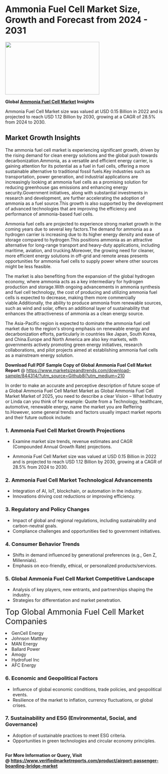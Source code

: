 <H1>Ammonia Fuel Cell Market Size, Growth and Forecast from 2024 - 2031</H1><img class="aligncenter size-medium wp-image-584254" src="https://thirdeyenews.in/wp-content/uploads/2024/09/Global-Market-Research-300x168.jpeg" alt="" width="300" height="168" /><p><strong>Global&nbsp;<a href="https://www.marketsizeandtrends.com/download-sample/844314/?utm_source=Github8j?utm_medium=210">Ammonia Fuel Cell Market</a> Insights</strong></p><p>Ammonia Fuel Cell Market size was valued at USD 0.15 Billion in 2022 and is projected to reach USD 1.12 Billion by 2030, growing at a CAGR of 28.5% from 2024 to 2030.</p><p><h2>Market Growth Insights</h2> <p>The ammonia fuel cell market is experiencing significant growth, driven by the rising demand for clean energy solutions and the global push towards decarbonization.Ammonia, as a versatile and efficient energy carrier, is gaining attention for its potential as a fuel in fuel cells, offering a more sustainable alternative to traditional fossil fuels.Key industries such as transportation, power generation, and industrial applications are increasingly looking at ammonia fuel cells as a promising solution for reducing greenhouse gas emissions and enhancing energy security.Government initiatives, along with substantial investments in research and development, are further accelerating the adoption of ammonia as a fuel source.This growth is also supported by the development of advanced technologies that are improving the efficiency and performance of ammonia-based fuel cells.</p> <p>Ammonia fuel cells are projected to experience strong market growth in the coming years due to several key factors.The demand for ammonia as a hydrogen carrier is increasing due to its higher energy density and ease of storage compared to hydrogen.This positions ammonia as an attractive alternative for long-range transport and heavy-duty applications, including maritime, aviation, and trucking.Moreover, the growing need for cleaner, more efficient energy solutions in off-grid and remote areas presents opportunities for ammonia fuel cells to supply power where other sources might be less feasible.</p> <p>The market is also benefiting from the expansion of the global hydrogen economy, where ammonia acts as a key intermediary for hydrogen production and storage.With ongoing advancements in ammonia synthesis and fuel cell technology, the cost of producing and utilizing ammonia fuel cells is expected to decrease, making them more commercially viable.Additionally, the ability to produce ammonia from renewable sources, such as wind and solar, offers an additional layer of sustainability that enhances the attractiveness of ammonia as a clean energy source.</p> <p>The Asia-Pacific region is expected to dominate the ammonia fuel cell market due to the region's strong emphasis on renewable energy and decarbonization efforts, particularly in countries like Japan, South Korea, and China.Europe and North America are also key markets, with governments actively promoting green energy initiatives, research collaborations, and pilot projects aimed at establishing ammonia fuel cells as a mainstream energy solution.</p> <p><span class=""><strong>Download Full PDF Sample Copy of Global Ammonia Fuel Cell Market Report</strong> @ <a href="https://www.marketsizeandtrends.com/download-sample/844314/?utm_source=Github8j?utm_medium=210" target="_blank">https://www.marketsizeandtrends.com/download-sample/844314/?utm_source=Github8j?utm_medium=210</a></span></p><p>In order to make an accurate and perceptive description of future scope of a Global&nbsp;Ammonia Fuel Cell Market Market as Global&nbsp;Ammonia Fuel Cell Market Market of 2025, you need to describe a clear Vision &ndash; What Industry or Linda can you think of for example: Quote from a Technology, healthcare, automotive, renewable energy, name the market you are Reffering to.However, some general trends and factors usually impact market reports and their future outlook include:</p><h3>1.&nbsp;<strong>Ammonia Fuel Cell Market Growth Projections</strong></h3><ul><li>Examine market size trends, revenue estimates and CAGR (Compounded Annual Growth Rate) projections.</li><li><p>Ammonia Fuel Cell Market size was valued at USD 0.15 Billion in 2022 and is projected to reach USD 1.12 Billion by 2030, growing at a CAGR of 28.5% from 2024 to 2030.</p></li></ul><h3>2.&nbsp;<strong>Ammonia Fuel Cell Market Technological Advancements</strong></h3><ul><li>Integration of AI, IoT, blockchain, or automation in the industry.</li><li>Innovations driving cost reductions or improving efficiency.</li></ul><h3>3.&nbsp;<strong>Regulatory and Policy Changes</strong></h3><ul><li>Impact of global and regional regulations, including sustainability and carbon-neutral goals.</li><li>Compliance challenges and opportunities tied to government initiatives.</li></ul><h3>4.&nbsp;<strong>Consumer Behavior Trends</strong></h3><ul><li>Shifts in demand influenced by generational preferences (e.g., Gen Z, Millennials).</li><li>Emphasis on eco-friendly, ethical, or personalized products/services.</li></ul><h3>5.&nbsp;<strong>Global Ammonia Fuel Cell Market Competitive Landscape</strong></h3><ul><li>Analysis of key players, new entrants, and partnerships shaping the industry.</li><li>Strategies for differentiation and market penetration.</li></ul><p data-pm-slice="1 1 []"><span style="color: inherit; font-family: inherit; font-size: 25px;">Top Global Ammonia Fuel Cell Market Companies</span></p><div class="" data-test-id=""><p><li>GenCell Energy</li><li> Johnson Matthey</li><li> MAN Energy</li><li> Ballard Power</li><li> Amogy</li><li> Hydrofuel Inc</li><li> AFC Energy</li></p></div><h3>6.&nbsp;<strong>Economic and Geopolitical Factors</strong></h3><ul><li>Influence of global economic conditions, trade policies, and geopolitical events.</li><li>Resilience of the market to inflation, currency fluctuations, or global crises.</li></ul><h3>7.&nbsp;<strong>Sustainability and ESG (Environmental, Social, and Governance)</strong></h3><ul><li>Adoption of sustainable practices to meet ESG criteria.</li><li>Opportunities in green technologies and circular economy principles.</li></ul><h2><strong style="font-size: 14px;">For More Information or Query, Visit @&nbsp;</strong><a style="background-color: #ffffff; font-size: 14px;" href="https://www.marketsizeandtrends.com/report/ammonia-fuel-cell-market/" target="_blank">https://www.verifiedmarketreports.com/product/airport-passenger-boarding-bridge-market</a></h2>